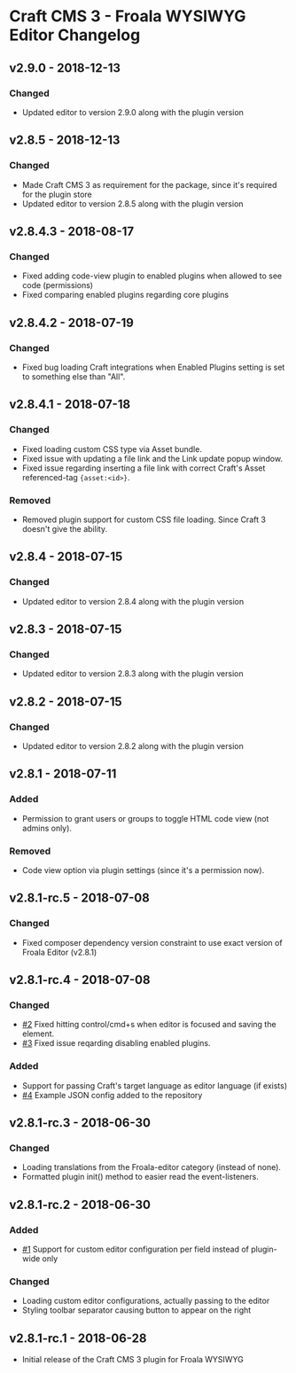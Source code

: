 # Craft CMS 3 - Froala WYSIWYG Editor Changelog

## v2.9.0 - 2018-12-13

### Changed

- Updated editor to version 2.9.0 along with the plugin version

## v2.8.5 - 2018-12-13

### Changed

- Made Craft CMS 3 as requirement for the package, since it's required for the plugin store
- Updated editor to version 2.8.5 along with the plugin version

## v2.8.4.3 - 2018-08-17

### Changed

- Fixed adding code-view plugin to enabled plugins when allowed to see code (permissions)
- Fixed comparing enabled plugins regarding core plugins

## v2.8.4.2 - 2018-07-19

### Changed

- Fixed bug loading Craft integrations when Enabled Plugins setting is set to something else than "All".

## v2.8.4.1 - 2018-07-18

### Changed

- Fixed loading custom CSS type via Asset bundle.
- Fixed issue with updating a file link and the Link update popup window.
- Fixed issue regarding inserting a file link with correct Craft's Asset referenced-tag `{asset:<id>}`.

### Removed

- Removed plugin support for custom CSS file loading. Since Craft 3 doesn't give the ability. 

## v2.8.4 - 2018-07-15

### Changed

- Updated editor to version 2.8.4 along with the plugin version

## v2.8.3 - 2018-07-15

### Changed

- Updated editor to version 2.8.3 along with the plugin version

## v2.8.2 - 2018-07-15

### Changed

- Updated editor to version 2.8.2 along with the plugin version

## v2.8.1 - 2018-07-11

### Added

- Permission to grant users or groups to toggle HTML code view (not admins only).

### Removed

- Code view option via plugin settings (since it's a permission now).

## v2.8.1-rc.5 - 2018-07-08

### Changed

- Fixed composer dependency version constraint to use exact version of Froala Editor (v2.8.1)

## v2.8.1-rc.4 - 2018-07-08

### Changed

- [#2] Fixed hitting control/cmd+s when editor is focused and saving the element.
- [#3] Fixed issue reqarding disabling enabled plugins.

[#2]: https://github.com/froala/Craft-3-Froala-WYSIWYG/issues/2
[#3]: https://github.com/froala/Craft-3-Froala-WYSIWYG/issues/3

### Added

- Support for passing Craft's target language as editor language (if exists)
- [#4] Example JSON config added to the repository

[#4]: https://github.com/froala/Craft-3-Froala-WYSIWYG/issues/4

## v2.8.1-rc.3 - 2018-06-30

### Changed

- Loading translations from the Froala-editor category (instead of none).
- Formatted plugin init() method to easier read the event-listeners.

## v2.8.1-rc.2 - 2018-06-30

### Added

- [#1] Support for custom editor configuration per field instead of plugin-wide only

[#1]: https://github.com/froala/Craft-3-Froala-WYSIWYG/issues/1

### Changed

- Loading custom editor configurations, actually passing to the editor
- Styling toolbar separator causing button to appear on the right

## v2.8.1-rc.1 - 2018-06-28

- Initial release of the Craft CMS 3 plugin for Froala WYSIWYG